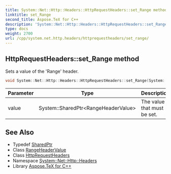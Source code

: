 ```yaml
---
title: System::Net::Http::Headers::HttpRequestHeaders::set_Range method
linktitle: set_Range
second_title: Aspose.TeX for C++
description: 'System::Net::Http::Headers::HttpRequestHeaders::set_Range method. Sets a value of the ''Range'' header in C++.'
type: docs
weight: 2700
url: /cpp/system.net.http.headers/httprequestheaders/set_range/
---
```

## HttpRequestHeaders::set_Range method


Sets a value of the 'Range' header.

```cpp
void System::Net::Http::Headers::HttpRequestHeaders::set_Range(System::SharedPtr<RangeHeaderValue> value)
```


| Parameter | Type | Description |
| --- | --- | --- |
| value | System::SharedPtr\<RangeHeaderValue\> | The value that must be set. |

## See Also

* Typedef [SharedPtr](../../../system/sharedptr/)
* Class [RangeHeaderValue](../../rangeheadervalue/)
* Class [HttpRequestHeaders](../)
* Namespace [System::Net::Http::Headers](../../)
* Library [Aspose.TeX for C++](../../../)

